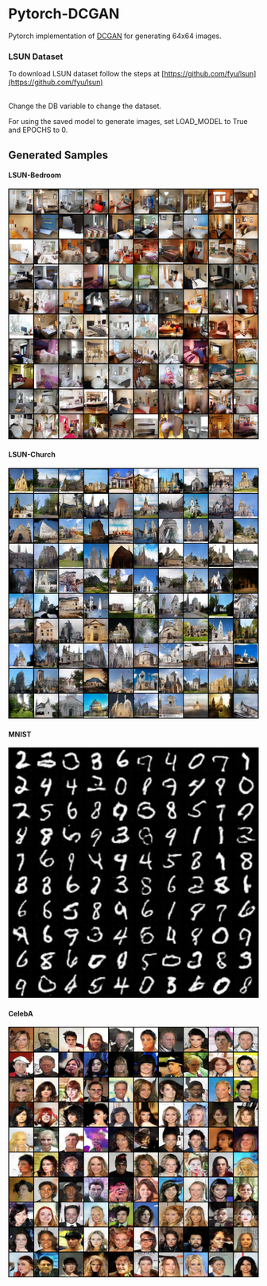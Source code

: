 # Pytorch-DCGAN
Pytorch implementation of [DCGAN](https://arxiv.org/abs/1511.06434) for generating 64x64 images.

### LSUN Dataset
To download LSUN dataset follow the steps at [https://github.com/fyu/lsun](https://github.com/fyu/lsun)

<br>
Change the DB variable to change the dataset.

For using the saved model to generate images, set LOAD_MODEL to True and EPOCHS to 0.


## Generated Samples
#### LSUN-Bedroom
<img src="/Results/LSUN_Bedroom.png" width="700"></img>
#### LSUN-Church
<img src="/Results/LSUN_Church.png" width="700"></img>
#### MNIST
<img src="/Results/MNIST.png" width="700"></img>
#### CelebA
<img src="/Results/CelebA.png" width="700"></img>
